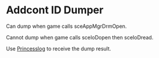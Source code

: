 # Addcont ID Dumper

Can dump when game calls sceAppMgrDrmOpen.

Cannot dump when game calls sceIoDopen then sceIoDread.

Use [Princesslog](https://github.com/CelesteBlue-dev/PSVita-RE-tools) to receive the dump result.
